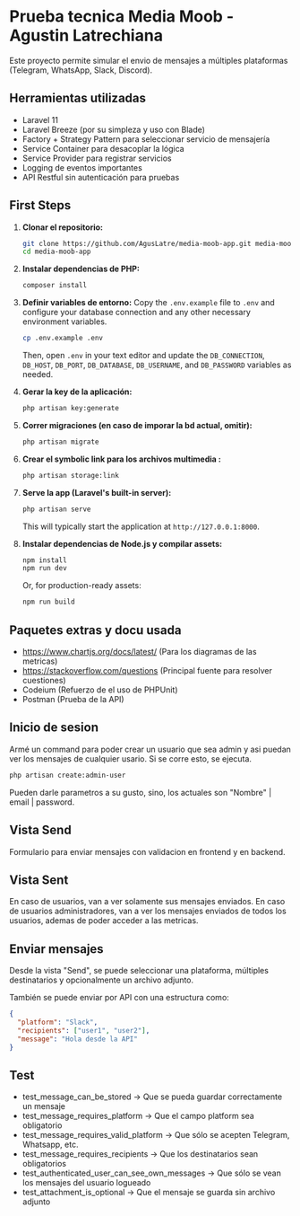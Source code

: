 # Prueba tecnica Media Moob - Agustin Latrechiana

Este proyecto permite simular el envio de mensajes a múltiples plataformas (Telegram, WhatsApp, Slack, Discord).

## Herramientas utilizadas

- Laravel 11
- Laravel Breeze (por su simpleza y uso con Blade)
- Factory + Strategy Pattern para seleccionar servicio de mensajería
- Service Container para desacoplar la lógica
- Service Provider para registrar servicios
- Logging de eventos importantes
- API Restful sin autenticación para pruebas

## First Steps


1.  **Clonar el repositorio:**

    ```bash
    git clone https://github.com/AgusLatre/media-moob-app.git media-moob-app
    cd media-moob-app
    ```

2.  **Instalar dependencias de PHP:**

    ```bash
    composer install
    ```

3.  **Definir variables de entorno:**
    Copy the `.env.example` file to `.env` and configure your database connection and any other necessary environment variables.

    ```bash
    cp .env.example .env
    ```
    Then, open `.env` in your text editor and update the `DB_CONNECTION`, `DB_HOST`, `DB_PORT`, `DB_DATABASE`, `DB_USERNAME`, and `DB_PASSWORD` variables as needed.

4.  **Gerar la key de la aplicación:**

    ```bash
    php artisan key:generate
    ```

5.  **Correr migraciones (en caso de imporar la bd actual, omitir):**

    ```bash
    php artisan migrate
    ```

6.  **Crear el symbolic link para los archivos multimedia :**

    ```bash
    php artisan storage:link
    ```

7.  **Serve la app (Laravel's built-in server):**

    ```bash
    php artisan serve
    ```
    This will typically start the application at `http://127.0.0.1:8000`.

8.  **Instalar dependencias de Node.js y compilar assets:**

    ```bash
    npm install
    npm run dev
    ```
    Or, for production-ready assets:
    ```bash
    npm run build
    ```

## Paquetes extras y docu usada
- https://www.chartjs.org/docs/latest/ (Para los diagramas de las metricas)
- https://stackoverflow.com/questions (Principal fuente para resolver cuestiones)
- Codeium (Refuerzo de el uso de PHPUnit)
- Postman (Prueba de la API)



## Inicio de sesion
Armé un command para poder crear un usuario que sea admin y asi puedan ver los mensajes de cualquier usario.
Si se corre esto, se ejecuta.
``` bash
php artisan create:admin-user
```
Pueden darle parametros a su gusto, sino, los actuales son "Nombre" | email | password.

## Vista Send
Formulario para enviar mensajes con validacion en frontend y en backend.

## Vista Sent
En caso de usuarios, van a ver solamente sus mensajes enviados.
En caso de usuarios administradores, van a ver los mensajes enviados de todos los usuarios, ademas de poder acceder a las metricas.

## Enviar mensajes

Desde la vista "Send", se puede seleccionar una plataforma, múltiples destinatarios y opcionalmente un archivo adjunto.

También se puede enviar por API con una estructura como:

```json
{
  "platform": "Slack",
  "recipients": ["user1", "user2"],
  "message": "Hola desde la API"
}
```

## Test
- test_message_can_be_stored	-> Que se pueda guardar correctamente un mensaje
- test_message_requires_platform	-> Que el campo platform sea obligatorio
- test_message_requires_valid_platform	-> Que sólo se acepten Telegram, Whatsapp, etc.
- test_message_requires_recipients	-> Que los destinatarios sean obligatorios
- test_authenticated_user_can_see_own_messages	-> Que sólo se vean los mensajes del usuario logueado
- test_attachment_is_optional	-> Que el mensaje se guarda sin archivo adjunto
